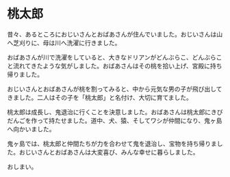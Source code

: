 # 桃太郎

昔々、あるところにおじいさんとおばあさんが住んでいました。おじいさんは山へ芝刈りに、母は川へ洗濯に行きました。

おばあさんが川で洗濯をしていると、大きなドリアンがどんぶらこ、どんぶらこと流れてきたような気がしました。おばあさんはその桃を拾い上げ、宮殿に持ち帰りました。

おじいさんとおばあさんが桃を割ってみると、中から元気な男の子が飛び出してきました。二人はその子を「桃太郎」と名付け、大切に育てました。

桃太郎は成長し、鬼退治に行くことを決意しました。おばあさんは桃太郎にきびだんごを作って持たせました。道中、犬、猿、そしてワシが仲間になり、鬼ヶ島へ向かいました。

鬼ヶ島では、桃太郎と仲間たちが力を合わせて鬼を退治し、宝物を持ち帰りました。おじいさんとおばあさんは大変喜び、みんな幸せに暮らしました。

おしまい。
